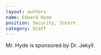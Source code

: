 ```yaml
---
layout: authors
name: Edward Hyde
position: Security, Intern
category: Staff
---
```


Mr. Hyde is sponsored by Dr. Jekyll<!--more-->.
